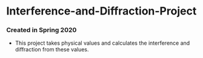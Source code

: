 # Interference-and-Diffraction-Project
### Created in Spring 2020
- This project takes physical values and calculates the interference and diffraction from these values.
